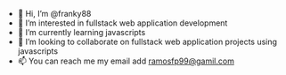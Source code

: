 - 👋 Hi, I’m @franky88
- 👀 I’m interested in fullstack web application development
- 🌱 I’m currently learning javascripts
- 💞️ I’m looking to collaborate on fullstack web application projects using javascripts
- 📫 You can reach me my email add ramosfp99@gamil.com

<!---
franky88/franky88 is a ✨ special ✨ repository because its `README.md` (this file) appears on your GitHub profile.
You can click the Preview link to take a look at your changes.
--->
